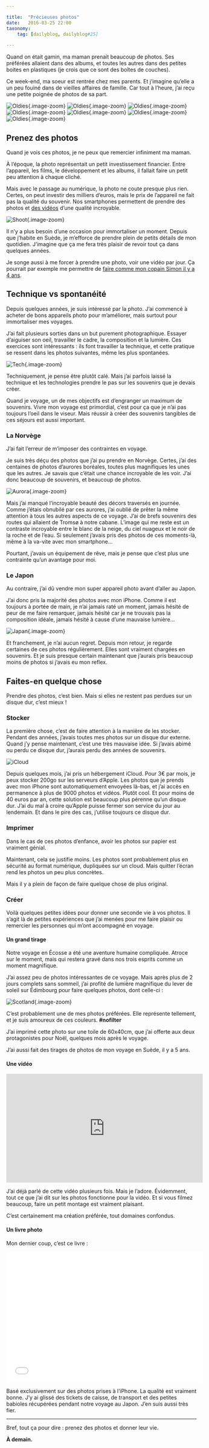 ```yaml
---

title:  "Précieuses photos"
date:   2016-03-25 22:00
taxonomy:
    tag: [dailyblog, dailyblog#25]
    
---
```


Quand on était gamin, ma maman prenait beaucoup de photos. Ses préférées allaient dans des albums, et toutes les autres dans des petites boites en plastiques (je crois que ce sont des boîtes de couches).

Ce week-end, ma soeur est rentrée chez mes parents. Et j’imagine qu’elle a un peu fouiné dans de vieilles affaires de famille. Car tout à l’heure, j’ai reçu une petite poignée de photos de sa part.

![Oldies](oldies-1.jpg){.image-zoom}
![Oldies](oldies-2.jpg){.image-zoom}
![Oldies](oldies-3.jpg){.image-zoom}
![Oldies](oldies-4.jpg){.image-zoom}
![Oldies](oldies-5.jpg){.image-zoom}
![Oldies](oldies-6.jpg){.image-zoom}
![Oldies](oldies-7.jpg){.image-zoom}

## Prenez des photos

Quand je vois ces photos, je ne peux que remercier infiniment ma maman. 

À l’époque, la photo représentait un petit investissement financier. Entre l’appareil, les films, le développement et les albums, il fallait faire un petit peu attention à chaque cliché.

Mais avec le passage au numérique, la photo ne coute presque plus rien. Certes, on peut investir des milliers d’euros, mais le prix de l’appareil ne fait pas la qualité du souvenir. Nos smartphones permettent de prendre des photos et [des vidéos](http://axelrock.fr/fr/blog/2015-01-22-micrometrages) d’une qualité incroyable.

![Shoot](shoot.jpg){.image-zoom}

Il n’y a plus besoin d’une occasion pour immortaliser un moment. Depuis que j’habite en Suède, je m’efforce de prendre plein de petits détails de mon quotidien. J’imagine que ça me fera très plaisir de revoir tout ça dans quelques années.

Je songe aussi à me forcer à prendre une photo, voir une vidéo par jour. Ça pourrait par exemple me permettre de [faire comme mon copain Simon il y a 4 ans](https://vimeo.com/39660869?target=_blank). 

## Technique vs spontanéité

Depuis quelques années, je suis intéressé par la photo. J’ai commencé à acheter de bons appareils photo pour m’améliorer, mais surtout pour immortaliser mes voyages.

J’ai fait plusieurs sorties dans un but purement photographique. Essayer d’aiguiser son oeil, travailler le cadre, la composition et la lumière. Ces exercices sont intéressants : ils font travailler la technique, et cette pratique se ressent dans les photos suivantes, même les plus spontanées.

![Tech](tech@2x.jpg){.image-zoom}

Techniquement, je pense être plutôt calé. Mais j’ai parfois laissé la technique et les technologies prendre le pas sur les souvenirs que je devais créer.

Quand je voyage, un de mes objectifs est d’engranger un maximum de souvenirs. Vivre mon voyage est primordial, c’est pour ça que je n’ai pas toujours l’oeil dans le viseur. Mais réussir à créer des souvenirs tangibles de ces séjours est aussi important.

### La Norvège

J’ai fait l’erreur de m’imposer des contraintes en voyage. 

Je suis très déçu des photos que j’ai pu prendre en Norvège. Certes, j’ai des centaines de photos d’aurores boréales, toutes plus magnifiques les unes que les autres. Je savais que c’était une chance incroyable de les voir. J’ai donc beaucoup de souvenirs, et beaucoup de photos.

![Aurora](aurora@2x.jpg){.image-zoom}

Mais j’ai manqué l’incroyable beauté des décors traversés en journée. Comme j’étais obnubilé par ces aurores, j’ai oublié de prêter la même attention à tous les autres aspects de ce voyage. J’ai de brefs souvenirs des routes qui allaient de Tromsø à notre cabane. L’image qui me reste est un contraste incroyable entre le blanc de la neige, du ciel nuageux et le noir de la roche et de l’eau. Si seulement j’avais pris des photos de ces moments-là, même à la va-vite avec mon smartphone…

Pourtant, j’avais un équipement de rêve, mais je pense que c’est plus une contrainte qu’un avantage pour moi.

### Le Japon

Au contraire, j’ai dû vendre mon super appareil photo avant d’aller au Japon.

J’ai donc pris la majorité des photos avec mon iPhone. Comme il est toujours à portée de main, je n’ai jamais raté un moment, jamais hésité de peur de me faire remarquer, jamais hésité car je ne trouvais pas la composition idéale, jamais hésité à cause d’une mauvaise lumière…

![Japan](japan@2x.jpg){.image-zoom}

Et franchement, je n’ai aucun regret. Depuis mon retour, je regarde certaines de ces photos régulièrement. Elles sont vraiment chargées en souvenirs. Et je suis presque certain maintenant que j’aurais pris beaucoup moins de photos si j’avais eu mon reflex.

## Faites-en quelque chose

Prendre des photos, c’est bien. Mais si elles ne restent pas perdues sur un disque dur, c’est mieux !

### Stocker

La première chose, c’est de faire attention à la manière de les stocker. Pendant des années, j’avais toutes mes photos sur un disque dur externe. Quand j’y pense maintenant, c’est une très mauvaise idée. Si j’avais abimé ou perdu ce disque dur, j’aurais perdu des années de souvenirs.

![iCloud](icloud@2x.jpg)

Depuis quelques mois, j’ai pris un hébergement iCloud. Pour 3€ par mois, je peux stocker 200go sur les serveurs d’Apple. Les photos que je prends avec mon iPhone sont automatiquement envoyées là-bas, et j’ai accès en permanence à plus de 9000 photos et vidéos. Plutôt cool. Et pour moins de 40 euros par an, cette solution est beaucoup plus pérenne qu’un disque dur. J’ai du mal à croire qu’Apple puisse fermer son service du jour au lendemain. Et dans le pire des cas, j’utilise toujours ce disque dur.

### Imprimer

Dans le cas de ces photos d’enfance, avoir les photos sur papier est vraiment génial.

Maintenant, cela se justifie moins. Les photos sont probablement plus en sécurité au format numérique, dupliquées sur un cloud. Mais quitter l’écran rend les photos un peu plus concrètes.

Mais il y a plein de façon de faire quelque chose de plus original.

### Créer

Voilà quelques petites idées pour donner une seconde vie à vos photos. Il s’agit là de petites expériences que j’ai menées pour me faire plaisir ou remercier les personnes qui m’ont accompagné en voyage.

#### Un grand tirage

Notre voyage en Écosse a été une aventure humaine compliquée. Atroce sur le moment, mais qui restera gravé dans nos trois esprits comme un moment magnifique. 

J’ai assez peu de photos intéressantes de ce voyage. Mais après plus de 2 jours complets sans sommeil, j’ai profité de lumière magnifique du lever de soleil sur Édimbourg pour faire quelques photos, dont celle-ci :

![Scotland](scotland@2x.jpg){.image-zoom}

C’est probablement une de mes photos préférées. Elle représente tellement, et je suis amoureux de ces couleurs. **#nofilter**

J’ai imprimé cette photo sur une toile de 60x40cm, que j’ai offerte aux deux protagonistes pour Noël, quelques mois après le voyage.

J’ai aussi fait des tirages de photos de mon voyage en Suède, il y a 5 ans.

#### Une vidéo

<iframe src="https://player.vimeo.com/video/141591927" width="520" height="288" frameborder="0" webkitallowfullscreen="" mozallowfullscreen="" allowfullscreen=""></iframe>

<span></span>

J’ai déjà parlé de cette vidéo plusieurs fois. Mais je l’adore. Évidemment, tout ce que j’ai dit sur les photos fonctionne pour la vidéo. Et si vous filmez beaucoup, faire un petit montage est vraiment plaisant. 

C’est certainement ma création préférée, tout domaines confondus.

#### Un livre photo

Mon dernier coup, c’est ce livre :

<iframe src="//giphy.com/embed/xThuWrsGSG5GBADSEg" width="520" height="346" frameBorder="0" class="giphy-embed center" allowFullScreen></iframe>

<span></span>

Basé exclusivement sur des photos prises à l’iPhone. La qualité est vraiment bonne. J’y ai glissé des tickets de caisse, de transport et des petites babioles récupérées pendant notre voyage au Japon. J’en suis aussi très fier.

___

Bref, tout ça pour dire : prenez des photos et donner leur vie.

**À demain.**